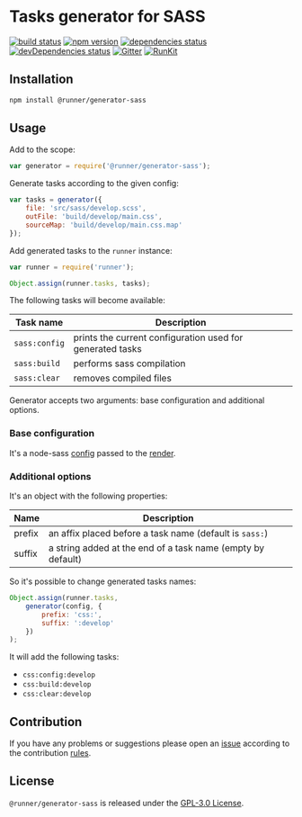 Tasks generator for SASS
========================

[![build status](https://img.shields.io/travis/runner/generator-sass.svg?style=flat-square)](https://travis-ci.org/runner/generator-sass)
[![npm version](https://img.shields.io/npm/v/@runner/generator-sass.svg?style=flat-square)](https://www.npmjs.com/package/@runner/generator-sass)
[![dependencies status](https://img.shields.io/david/runner/generator-sass.svg?style=flat-square)](https://david-dm.org/runner/generator-sass)
[![devDependencies status](https://img.shields.io/david/dev/runner/generator-sass.svg?style=flat-square)](https://david-dm.org/runner/generator-sass?type=dev)
[![Gitter](https://img.shields.io/badge/gitter-join%20chat-blue.svg?style=flat-square)](https://gitter.im/DarkPark/runner)
[![RunKit](https://img.shields.io/badge/RunKit-try-yellow.svg?style=flat-square)](https://npm.runkit.com/@runner/generator-sass)


## Installation ##

```bash
npm install @runner/generator-sass
```


## Usage ##

Add to the scope:

```js
var generator = require('@runner/generator-sass');
```

Generate tasks according to the given config:

```js
var tasks = generator({
    file: 'src/sass/develop.scss',
    outFile: 'build/develop/main.css',
    sourceMap: 'build/develop/main.css.map'
});
```

Add generated tasks to the `runner` instance:

```js
var runner = require('runner');

Object.assign(runner.tasks, tasks);
```

The following tasks will become available:

 Task name     | Description
---------------|-------------
 `sass:config` | prints the current configuration used for generated tasks
 `sass:build`  | performs sass compilation 
 `sass:clear`  | removes compiled files

Generator accepts two arguments: base configuration and additional options.


### Base configuration ###

It's a node-sass [config](https://www.npmjs.com/package/node-sass#options) passed to the [render](https://www.npmjs.com/package/node-sass#render-callback--v300).


### Additional options ###

It's an object with the following properties:

 Name   | Description
--------|-------------
 prefix | an affix placed before a task name (default is `sass:`)  
 suffix | a string added at the end of a task name (empty by default)
 
So it's possible to change generated tasks names: 

```js
Object.assign(runner.tasks,
    generator(config, {
        prefix: 'css:',
        suffix: ':develop'
    })
);
```

It will add the following tasks:

* `css:config:develop` 
* `css:build:develop`  
* `css:clear:develop`  
 

## Contribution ##

If you have any problems or suggestions please open an [issue](https://github.com/runner/generator-sass/issues)
according to the contribution [rules](.github/contributing.md).


## License ##

`@runner/generator-sass` is released under the [GPL-3.0 License](http://opensource.org/licenses/GPL-3.0).

